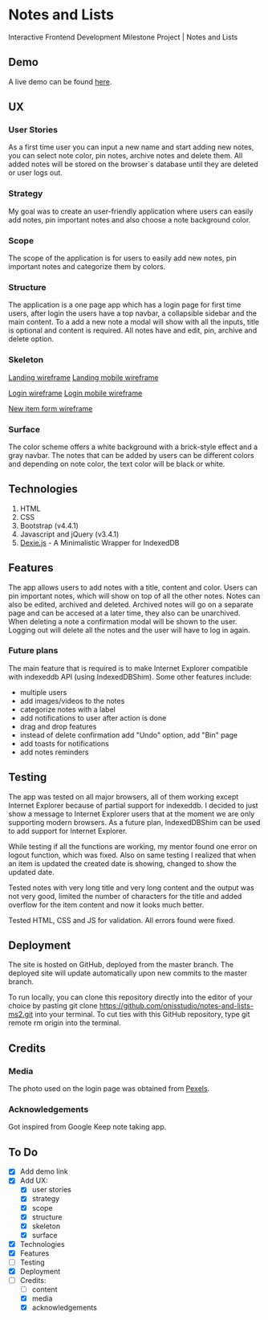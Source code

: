 # Notes and Lists

Interactive Frontend Development Milestone Project | Notes and Lists

## Demo

A live demo can be found [here](https://onisstudio.github.io/notes-and-lists-ms2/).

## UX

### User Stories

As a first time user you can input a new name and start adding new notes, you can select note color, pin notes, archive notes and delete them. All added notes will be stored on the browser`s database until they are deleted or user logs out.

### Strategy

My goal was to create an user-friendly application where users can easily add notes, pin important notes and also choose a note background color.

### Scope

The scope of the application is for users to easily add new notes, pin important notes and categorize them by colors.

### Structure

The application is a one page app which has a login page for first time users, after login the users have a top navbar, a collapsible sidebar and the main content. To a add a new note a modal will show with all the inputs, title is optional and content is required. All notes have and edit, pin, archive and delete option.

### Skeleton

[Landing wireframe](https://github.com/onisstudio/notes-and-lists-ms2/blob/master/wireframes/landing.png)
[Landing mobile wireframe](https://github.com/onisstudio/notes-and-lists-ms2/blob/master/wireframes/landing%20(mobile%20landing).png)

[Login wireframe](https://github.com/onisstudio/notes-and-lists-ms2/blob/master/wireframes/login%20page.png)
[Login mobile wireframe](https://github.com/onisstudio/notes-and-lists-ms2/blob/master/wireframes/login%20page%20(mobile%20login).png)

[New item form wireframe](https://github.com/onisstudio/notes-and-lists-ms2/blob/master/wireframes/new%20item%20form.png)

### Surface

The color scheme offers a white background with a brick-style effect and a gray navbar. The notes that can be added by users can be different colors and depending on note color, the text color will be black or white.

## Technologies

1. HTML
2. CSS
3. Bootstrap (v4.4.1)
4. Javascript and jQuery (v3.4.1)
5. [Dexie.js](https://dexie.org/) - A Minimalistic Wrapper for IndexedDB

## Features

The app allows users to add notes with a title, content and color. Users can pin important notes, which will show on top of all the other notes. Notes can also be edited, archived and deleted. Archived notes will go on a separate page and can be accesed at a later time, they also can be unarchived. When deleting a note a confirmation modal will be shown to the user. Logging out will delete all the notes and the user will have to log in again.

### Future plans

The main feature that is required is to make Internet Explorer compatible with indexeddb API (using IndexedDBShim).
Some other features include:

- multiple users
- add images/videos to the notes
- categorize notes with a label
- add notifications to user after action is done
- drag and drop features
- instead of delete confirmation add "Undo" option, add "Bin" page
- add toasts for notifications
- add notes reminders

## Testing

The app was tested on all major browsers, all of them working except Internet Explorer because of partial support for indexeddb. I decided to just show a message to Internet Explorer users that at the moment we are only supporting modern browsers. As a future plan, IndexedDBShim can be used to add support for Internet Explorer.

While testing if all the functions are working, my mentor found one error on logout function, which was fixed. Also on same testing I realized that when an item is updated the created date is showing, changed to show the updated date.

Tested notes with very long title and very long content and the output was not very good, limited the number of characters for the title and added overflow for the item content and now it looks much better.

Tested HTML, CSS and JS for validation. All errors found were fixed.

## Deployment

The site is hosted on GitHub, deployed from the master branch. The deployed site will update automatically upon new commits to the master branch.

To run locally, you can clone this repository directly into the editor of your choice by pasting git clone <https://github.com/onisstudio/notes-and-lists-ms2.git> into your terminal. To cut ties with this GitHub repository, type git remote rm origin into the terminal.

## Credits

### Media

The photo used on the login page was obtained from [Pexels](https://www.pexels.com/).

### Acknowledgements

Got inspired from Google Keep note taking app.

## To Do

- [x] Add demo link
- [x] Add UX:
  - [x] user stories
  - [x] strategy
  - [x] scope
  - [x] structure
  - [x] skeleton
  - [x] surface
- [x] Technologies
- [x] Features
- [ ] Testing
- [x] Deployment
- [ ] Credits:
  - [ ] content
  - [x] media
  - [x] acknowledgements

